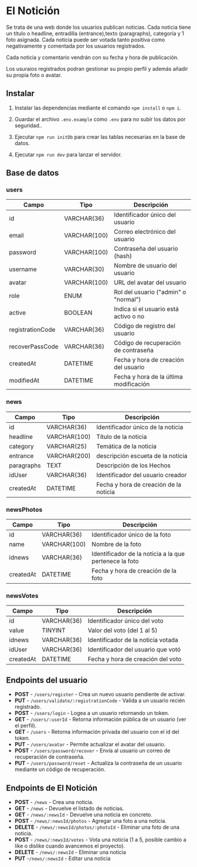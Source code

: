 # El Notición

Se trata de una web donde los usuarios publican noticias. Cada noticia tiene un título o headline, entradilla (entrance),texto (paragraphs), categoría y 1 foto asignada. Cada noticia puede ser votada tanto positiva como negativamente y comentada por los usuarios registrados.

Cada noticia y comentario vendrán con su fecha y hora de publicación.

Los usuraios registrados podran gestionar su propio perfil y además añadir su propia foto o avatar.

## Instalar

1. Instalar las dependencias mediante el comando `npm install` o `npm i`.

2. Guardar el archivo `.env.example` como `.env` para no subir los datos por seguridad..

3. Ejecutar `npm run initDb` para crear las tablas necesarias en la base de datos.

4. Ejecutar `npm run dev` para lanzar el servidor.

## Base de datos

### users

| Campo            | Tipo         | Descripción                            |
| ---------------- | ------------ | -------------------------------------- |
| id               | VARCHAR(36)  | Identificador único del usuario        |
| email            | VARCHAR(100) | Correo electrónico del usuario         |
| password         | VARCHAR(100) | Contraseña del usuario (hash)          |
| username         | VARCHAR(30)  | Nombre de usuario del usuario          |
| avatar           | VARCHAR(100) | URL del avatar del usuario             |
| role             | ENUM         | Rol del usuario ("admin" o "normal")   |
| active           | BOOLEAN      | Indica si el usuario está activo o no  |
| registrationCode | VARCHAR(36)  | Código de registro del usuario         |
| recoverPassCode  | VARCHAR(36)  | Código de recuperación de contraseña   |
| createdAt        | DATETIME     | Fecha y hora de creación del usuario   |
| modifiedAt       | DATETIME     | Fecha y hora de la última modificación |

### news

| Campo      | Tipo         | Descripción                            |
| ---------- | ------------ | -------------------------------------- |
| id         | VARCHAR(36)  | Identificador único de la noticia      |
| headline   | VARCHAR(100) | Título de la noticia                   |
| category   | VARCHAR(25)  | Temática de la noticia                 |
| entrance   | VARCHAR(200) | descripción escueta de la noticia      |
| paragraphs | TEXT         | Descripción de los Hechos              |
| idUser     | VARCHAR(36)  | Identificador del usuario creador      |
| createdAt  | DATETIME     | Fecha y hora de creación de la noticia |

### newsPhotos

| Campo     | Tipo         | Descripción                                            |
| --------- | ------------ | ------------------------------------------------------ |
| id        | VARCHAR(36)  | Identificador único de la foto                         |
| name      | VARCHAR(100) | Nombre de la foto                                      |
| idnews    | VARCHAR(36)  | Identificador de la noticia a la que pertenece la foto |
| createdAt | DATETIME     | Fecha y hora de creación de la foto                    |

### newsVotes

| Campo     | Tipo        | Descripción                        |
| --------- | ----------- | ---------------------------------- |
| id        | VARCHAR(36) | Identificador único del voto       |
| value     | TINYINT     | Valor del voto (del 1 al 5)        |
| idnews    | VARCHAR(36) | Identificador de la noticia votada |
| idUser    | VARCHAR(36) | Identificador del usuario que votó |
| createdAt | DATETIME    | Fecha y hora de creación del voto  |

## Endpoints del usuario

- **POST** - `/users/register` - Crea un nuevo usuario pendiente de activar.
- **PUT** - `/users/validate/:registrationCode` - Valida a un usuario recién registrado.
- **POST** - `/users/login` - Logea a un usuario retornando un token.
- **GET** - `/users/:userId` - Retorna información pública de un usuario (ver el perfil).
- **GET** - `/users` - Retorna información privada del usuario con el id del token.
- **PUT** - `/users/avatar` - Permite actualizar el avatar del usuario.
- **POST** - `/users/password/recover` - Envía al usuario un correo de recuperación de contraseña.
- **PUT** - `/users/password/reset` - Actualiza la contraseña de un usuario mediante un código de recuperación.

## Endpoints de El Notición

- **POST** - `/news` - Crea una noticia.
- **GET** - `/news` - Devuelve el listado de noticias.
- **GET** - `/news/:newsId` - Devuelve una noticia en concreto.
- **POST** - `/news/:newsId/photos` - Agregar una foto a una noticia.
- **DELETE** - `/news/:newsId/photos/:photoId` - Eliminar una foto de una noticia.
- **POST** - `/news/:newsId/votes` - Vota una noticia (1 a 5, posible cambio a like o dislike cuando avancemos el proyecto).
- **DELETE** - `/news/:newsId` - Eliminar una noticia
- **PUT** -`/news/:newsId` - Editar una noticia
